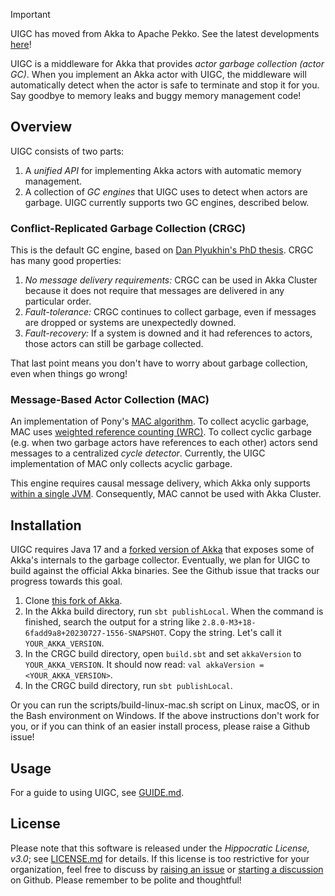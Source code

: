 > [!IMPORTANT]
> UIGC has moved from Akka to Apache Pekko. See the latest developments [here](https://github.com/dplyukhin/uigc-pekko)!

UIGC is a middleware for Akka that provides _actor garbage collection (actor GC)_. 
When you implement an Akka actor with UIGC, the middleware will 
automatically detect when the actor is safe to terminate and stop it for
you. Say goodbye to memory leaks and buggy memory management code!

## Overview

UIGC consists of two parts:

1. A _unified API_ for implementing Akka actors with automatic memory management.
2. A collection of _GC engines_ that UIGC uses to detect when actors are garbage.
   UIGC currently supports two GC engines, described below.

### Conflict-Replicated Garbage Collection (CRGC)

This is the default GC engine, based on 
[Dan Plyukhin's PhD thesis](https://youtu.be/akBNZLNp05M). CRGC has many good properties:

1. _No message delivery requirements:_ CRGC can be used in Akka Cluster because
   it does not require that messages are delivered in any particular order.
2. _Fault-tolerance:_ CRGC continues to collect garbage, even if messages are
   dropped or systems are unexpectedly downed.
3. _Fault-recovery:_ If a system is downed and it had references to actors,
  those actors can still be garbage collected.

That last point means you don't have to worry about garbage collection,
even when things go wrong!

### Message-Based Actor Collection (MAC)

An implementation of Pony's [MAC algorithm](https://doi.org/10.1145/2509136.2509557).
To collect acyclic garbage, MAC uses [weighted reference counting (WRC)](https://en.wikipedia.org/wiki/Reference_counting#Weighted_reference_counting).
To collect cyclic garbage (e.g. when two garbage actors have references to each other) actors send messages to a centralized *cycle detector*.
Currently, the UIGC implementation of MAC only collects acyclic garbage.

This engine requires causal message delivery, which Akka only supports [within a single JVM](https://doc.akka.io/docs/akka/current/general/message-delivery-reliability.html#ordering-of-local-message-sends).
Consequently, MAC cannot be used with Akka Cluster.

## Installation

UIGC requires Java 17 and a [forked version of Akka](https://github.com/dplyukhin/akka) that
exposes some of Akka's internals to the garbage collector. Eventually, we plan for 
UIGC to build against the official Akka binaries. See
the Github issue that tracks our progress towards this goal.

1. Clone [this fork of Akka](https://github.com/dplyukhin/akka).
2. In the Akka build directory, run `sbt publishLocal`. When the command is finished, 
   search the output for a string like `2.8.0-M3+18-6fadd9a8+20230727-1556-SNAPSHOT`.
   Copy the string. Let's call it `YOUR_AKKA_VERSION`.
3. In the CRGC build directory, open `build.sbt` and set `akkaVersion` to `YOUR_AKKA_VERSION`. 
   It should now read: `val akkaVersion = <YOUR_AKKA_VERSION>`.
4. In the CRGC build directory, run `sbt publishLocal`.

Or you can run the scripts/build-linux-mac.sh script on Linux, macOS, or in the Bash environment on Windows.
If the above instructions don't work for you, or if you can think of an easier install process,
please raise a Github issue!
 
## Usage 

For a guide to using UIGC, see [GUIDE.md](./GUIDE.md).

## License

Please note that this software is released under the _Hippocratic License, v3.0_; see [LICENSE.md](./LICENSE.md) for 
details. If this license is too restrictive for your organization, feel free to discuss by
[raising an issue](https://github.com/dplyukhin/uigc/issues) or [starting a discussion](https://github.com/dplyukhin/uigc/discussions)
on Github.
Please remember to be polite and thoughtful!
